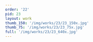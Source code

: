 ```yaml
---
order: '22'
pid: 23
layout: work
thumb_150: '/img/works/23/23_150x.jpg'
thumb_75: '/img/works/23/23_75x.jpg'
full: '/img/works/23/23_640x.jpg'
---
```

